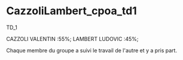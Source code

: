 # CazzoliLambert_cpoa_td1
TD_1

CAZZOLI VALENTIN :55%;
LAMBERT LUDOVIC :45%;

Chaque membre du groupe a suivi le travail de l'autre et y a pris part.
